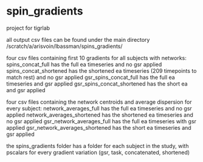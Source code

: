 # spin_gradients
project for tigrlab

all output csv files can be found under the main directory /scratch/a/arisvoin/lbassman/spins_gradients/

four csv files containing first 10 gradients for all subjects with networks:
  spins_concat_full has the full ea timeseries and no gsr applied
  spins_concat_shortened has the shortened ea timeseries (209 timepoints to match rest) and no gsr applied
  gsr_spins_concat_full has the full ea timeseries and gsr applied
  gsr_spins_concat_shortened has the short ea and gsr applied
  
four csv files containing the network centroids and average dispersion for every subject:
  network_averages_full has the full ea timeseries and no gsr applied 
  network_averages_shortened has the shortened ea timeseries and no gsr applied
  gsr_network_averages_full has the full ea timeseries with gsr applied
  gsr_network_averages_shortened has the short ea timeseries and gsr applied
  
the spins_gradients folder has a folder for each subject in the study, with pscalars for every gradient variation (gsr, task, concatenated, shortened) 
  
